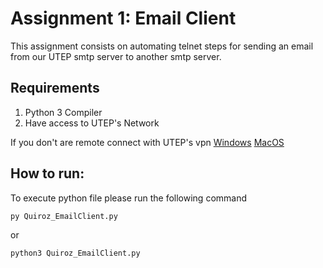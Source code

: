 # Assignment 1: Email Client
This assignment consists on automating telnet steps for sending an email from our UTEP smtp server to another smtp server.

## Requirements
1. Python 3 Compiler
2. Have access to UTEP's Network

If you don't are remote connect with UTEP's vpn
[Windows](https://www.utep.edu/cs/_Files/pdfs/VPNWindows10.pdf)
[MacOS](https://www.utep.edu/technologysupport/_Files/docs/VPN_Mac.pdf)

## How to run:
To execute python file please run the following command
```bash
py Quiroz_EmailClient.py
```
or
```bash
python3 Quiroz_EmailClient.py
```
